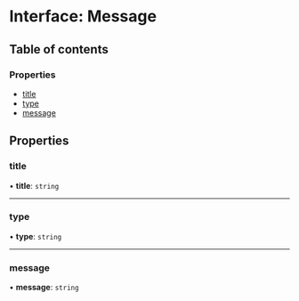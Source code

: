 # Interface: Message

## Table of contents

### Properties

- [title](Message.md#title)
- [type](Message.md#type)
- [message](Message.md#message)

## Properties

### title

• **title**: `string`

___

### type

• **type**: `string`

___

### message

• **message**: `string`
